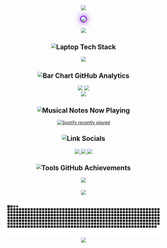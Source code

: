 <div align="center">
 <img src="https://capsule-render.vercel.app/api?type=waving&color=0:000000,100:8A2BE2&height=160&section=header&text=Haika&fontSize=50&fontColor=fff&animation=fadeIn&fontAlignY=35&desc=Developer%20%7C%20CyberSecurity%20Enthusiast&descSize=20&descAlignY=55"/>
  
 <p align="center">
   <img src="https://cdn.discordapp.com/attachments/1317680196706631680/1354469584584835072/ab67616100005174ba5e6a0e8e534fffb26600e1.png?ex=67e56799&is=67e41619&hm=cad66b92a437c5535034a2ff007fdafd9ddc8847945f03bffb85a995c87a6b6b&" width="200" style="border-radius: 50%; border: 3px solid #8A2BE2; box-shadow: 0 0 20px #8A2BE2" />
 </p>

 <div align="center">
   <img src="https://readme-typing-svg.herokuapp.com/?color=8A2BE2&size=25&center=true&vCenter=true&width=1000&lines=Welcome+to+my+Profile!;Full+Stack+Developer;Always+learning+new+things" />
 </div>

 <div align="center">
   <h2>
     <img src="https://raw.githubusercontent.com/Tarikul-Islam-Anik/Animated-Fluent-Emojis/master/Emojis/Objects/Laptop.png" alt="Laptop" width="25" height="25" />
     Tech Stack
   </h2>
 </div>
 
 <div style="display: inline_block">
   <img src="https://skillicons.dev/icons?i=ts,js,react,electron,php,mysql,nodejs,vscode,git,docker&theme=dark" />
 </div>

 <div align="center">
   <h2>
     <img src="https://raw.githubusercontent.com/Tarikul-Islam-Anik/Animated-Fluent-Emojis/master/Emojis/Objects/Bar%20Chart.png" alt="Bar Chart" width="25" height="25" />
     GitHub Analytics
   </h2>
 </div>
 
 <div>
   <img height="180em" src="https://github-readme-stats-git-masterrstaa-rickstaa.vercel.app/api?username=oghaika&show_icons=true&theme=midnight-purple&hide_border=true&bg_color=0d1117&title_color=8A2BE2&icon_color=8A2BE2&include_all_commits=true&count_private=true"/>
   <img height="180em" src="https://github-readme-stats-git-masterrstaa-rickstaa.vercel.app/api/top-langs/?username=oghaika&layout=compact&theme=midnight-purple&hide_border=true&bg_color=0d1117&title_color=8A2BE2&count_private=true"/>
 </div>

 <img width="90%" src="https://github-readme-activity-graph.vercel.app/graph?username=oghaika&theme=rogue&hide_border=true&bg_color=0d1117&line=8A2BE2&color=8A2BE2&custom_title=Contribution%20Graph&area=true"/>

 <div align="center">
   <h2>
     <img src="https://raw.githubusercontent.com/Tarikul-Islam-Anik/Animated-Fluent-Emojis/master/Emojis/Objects/Musical%20Notes.png" alt="Musical Notes" width="25" height="25" />
     Now Playing
   </h2>
 </div>

 <div align="center">
   <a href="https://open.spotify.com/user/31ffu5eo7wyfnxjiqixfycn4pl6q">
     <img src="https://spotify-recently-played-readme.vercel.app/api?user=31ffu5eo7wyfnxjiqixfycn4pl6q&count=5" alt="Spotify recently played"  />
   </a>
 </div>

 <div align="center">
   <h2>
     <img src="https://raw.githubusercontent.com/Tarikul-Islam-Anik/Animated-Fluent-Emojis/master/Emojis/Objects/Link.png" alt="Link" width="25" height="25" />
     Socials
   </h2>
 </div>

 <div align="center" style="margin: 20px 0">
   <a href="https://instagram.com/haikazx" target="_blank">
     <img src="https://img.shields.io/badge/-Instagram-8A2BE2?style=for-the-badge&logo=instagram&logoColor=white&labelColor=0D1117">
   </a>
   <a href="https://discord.gg/nowstealer" target="_blank">
     <img src="https://img.shields.io/badge/Discord-7289DA?style=for-the-badge&logo=discord&logoColor=white&labelColor=0D1117">
   </a>
   <a href="mailto:haikax@gmail.com">
     <img src="https://img.shields.io/badge/-Gmail-8A2BE2?style=for-the-badge&logo=gmail&logoColor=white&labelColor=0D1117">
   </a>
 </div>

 <div align="center">
   <h2>
     <img src="https://raw.githubusercontent.com/Tarikul-Islam-Anik/Animated-Fluent-Emojis/master/Emojis/Objects/Hammer%20and%20Wrench.png" alt="Tools" width="25" height="25" />
     GitHub Achievements
   </h2>
 </div>

 <div align="center">
   <img src="https://github-profile-trophy.vercel.app/?username=oghaika&theme=darkhub&no-frame=true&no-bg=true&row=1&column=6&margin-w=15"/>
 </div>

 <div align="center" style="margin: 20px 0">
   <img src="https://komarev.com/ghpvc/?username=oghaika&color=8A2BE2&style=for-the-badge&label=Profile+Views"/>
 </div>

 <img src="https://raw.githubusercontent.com/platane/snk/output/github-contribution-grid-snake-dark.svg" />
 
 <img src="https://capsule-render.vercel.app/api?type=waving&color=0:000000,100:8A2BE2&height=120&section=footer"/>
</div> 

